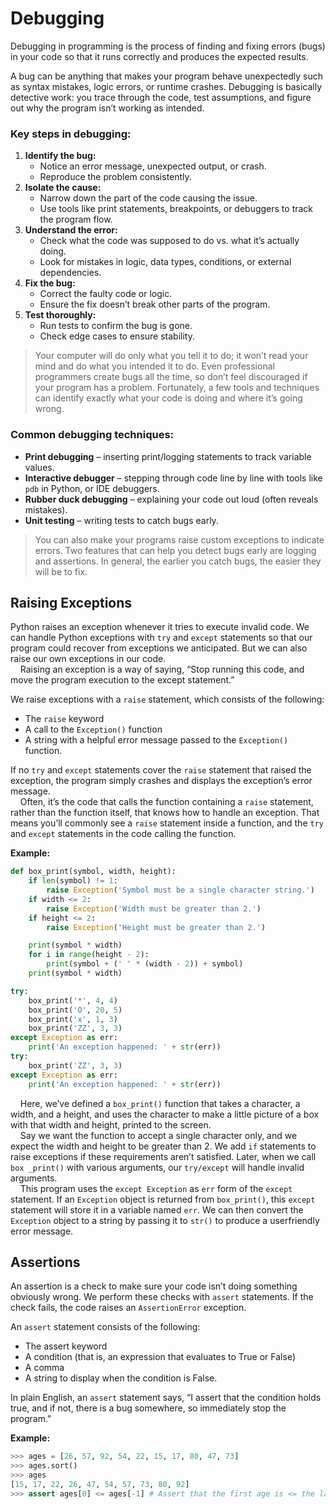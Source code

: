 # Debugging
Debugging in programming is the process of finding and fixing errors (bugs) in your code so that it runs correctly and produces the expected results.  

A bug can be anything that makes your program behave unexpectedly such as syntax mistakes, logic errors, or runtime crashes. Debugging is basically detective work: you trace through the code, test assumptions, and figure out why the program isn’t working as intended.

### Key steps in debugging:
1. **Identify the bug:**
    - Notice an error message, unexpected output, or crash.
    - Reproduce the problem consistently.
2. **Isolate the cause:**
    - Narrow down the part of the code causing the issue.
    - Use tools like print statements, breakpoints, or debuggers to track the program flow.
3. **Understand the error:**
    - Check what the code was supposed to do vs. what it’s actually doing.
    - Look for mistakes in logic, data types, conditions, or external dependencies.
4. **Fix the bug:**
    - Correct the faulty code or logic.
    - Ensure the fix doesn’t break other parts of the program.
5. **Test thoroughly:**
    - Run tests to confirm the bug is gone.
    - Check edge cases to ensure stability.

> Your computer will do only what you tell it to do; it won’t read your mind and do what you intended it to do. Even professional programmers create bugs all the time, so don’t feel discouraged if your program has a problem. Fortunately, a few tools and techniques can identify exactly what your code is doing and where it’s going wrong.

### Common debugging techniques:
- **Print debugging** – inserting print/logging statements to track variable values.
- **Interactive debugger** – stepping through code line by line with tools like `pdb` in Python, or IDE debuggers.
- **Rubber duck debugging** – explaining your code out loud (often reveals mistakes).
- **Unit testing** – writing tests to catch bugs early.

> You can also make your programs raise custom exceptions to indicate errors. Two features that can help you detect bugs early are logging and assertions. In general, the earlier you catch bugs, the easier they will be to fix.

## Raising Exceptions
Python raises an exception whenever it tries to execute invalid code. We can handle Python exceptions with `try` and `except` statements so that our program could recover from exceptions we anticipated. But we can also raise our own exceptions in our code.  
&nbsp;&nbsp;&nbsp;&nbsp;Raising an exception is a way of saying, “Stop running this code, and move the program execution to the except statement.”  

We raise exceptions with a `raise` statement, which consists of the following:
- The `raise` keyword
- A call to the `Exception()` function
- A string with a helpful error message passed to the `Exception()` function.

If no `try` and `except` statements cover the `raise` statement that raised the exception, the program simply crashes and displays the exception’s error message.  
&nbsp;&nbsp;&nbsp;&nbsp;Often, it’s the code that calls the function containing a `raise` statement, rather than the function itself, that knows how to handle an exception. That means you’ll commonly see a `raise` statement inside a function, and the `try` and `except` statements in the code calling the function.  

**Example:**
```python
def box_print(symbol, width, height):
    if len(symbol) != 1:
        raise Exception('Symbol must be a single character string.')
    if width <= 2:
        raise Exception('Width must be greater than 2.')
    if height <= 2:
        raise Exception('Height must be greater than 2.')

    print(symbol * width)
    for i in range(height - 2):
        print(symbol + (' ' * (width - 2)) + symbol)
    print(symbol * width)

try:
    box_print('*', 4, 4)
    box_print('O', 20, 5)
    box_print('x', 1, 3)
    box_print('ZZ', 3, 3)
except Exception as err:
    print('An exception happened: ' + str(err))
try:
    box_print('ZZ', 3, 3)
except Exception as err:
    print('An exception happened: ' + str(err))
```
&nbsp;&nbsp;&nbsp;&nbsp;Here, we’ve defined a `box_print()` function that takes a character, a width, and a height, and uses the character to make a little picture of a box with that width and height, printed to the screen.  
&nbsp;&nbsp;&nbsp;&nbsp;Say we want the function to accept a single character only, and we expect the width and height to be greater than 2. We add `if` statements to raise exceptions if these requirements aren’t satisfied. Later, when we call `box _print()` with various arguments, our `try/except` will handle invalid arguments.  
&nbsp;&nbsp;&nbsp;&nbsp;This program uses the `except Exception` as `err` form of the `except` statement. If an `Exception` object is returned from `box_print()`, this `except` statement will store it in a variable named `err`. We can then convert the `Exception` object to a string by passing it to `str()` to produce a userfriendly error message.  

## Assertions
An assertion is a check to make sure your code isn’t doing something obviously wrong. We perform these checks with `assert` statements. If the check fails, the code raises an `AssertionError` exception.  

An `assert` statement consists of the following:
- The assert keyword
- A condition (that is, an expression that evaluates to True or False)
- A comma
- A string to display when the condition is False.

In plain English, an `assert` statement says, “I assert that the condition holds true, and if not, there is a bug somewhere, so immediately stop the program."

**Example:**
```python
>>> ages = [26, 57, 92, 54, 22, 15, 17, 80, 47, 73]
>>> ages.sort()
>>> ages
[15, 17, 22, 26, 47, 54, 57, 73, 80, 92]
>>> assert ages[0] <= ages[-1] # Assert that the first age is <= the last age.
```
